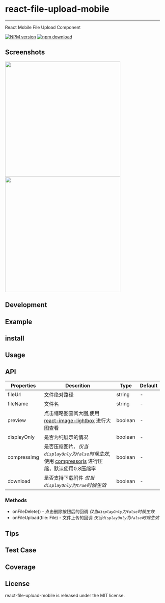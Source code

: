 # react-file-upload-mobile
---

React Mobile File Upload Component

[![NPM version][npm-image]][npm-url]
[![npm download][download-image]][download-url]

[npm-image]: http://img.shields.io/npm/v/react-file-upload-mobile.svg?style=flat-square
[npm-url]: https://www.npmjs.com/package/react-file-upload-mobile
[download-image]: https://img.shields.io/npm/dm/react-file-upload-mobile.svg?style=flat-square
[download-url]: https://www.npmjs.com/package/react-file-upload-mobile

## Screenshots

<img src="https://i.bmp.ovh/imgs/2019/11/20ce1d9429a1b5c7.png" width="375"/>
<img src="https://i.bmp.ovh/imgs/2019/11/f61ecc74c0b22cfe.png" width="375" />

## Development

## Example

## install

## Usage

## API

Properties | Descrition | Type | Default
-----------|------------|------|--------
fileUrl | 文件绝对路径 | string | -
fileName | 文件名 | string | -
preview | 点击缩略图查阅大图,使用 [react-image-lightbox](https://github.com/frontend-collective/react-image-lightbox) 进行大图查看 | boolean | -
displayOnly | 是否为纯展示的情况 | boolean | -
compressImg | 是否压缩图片，*仅当`displayOnly`为`false`时候生效*,使用 [compressorjs](https://github.com/fengyuanchen/compressorjs) 进行压缩，默认使用0.8压缩率 | boolean | -
download | 是否支持下载附件 *仅当`displayOnly`为`true`时候生效* | boolean | -
### Methods

- onFileDelete() - 点击删除按钮后的回调 *仅当`displayOnly`为`false`时候生效*
- onFileUpload(file: File) - 文件上传的回调 *仅当`displayOnly`为`false`时候生效*

## Tips


## Test Case

## Coverage

## License

react-file-upload-mobile is released under the MIT license.
